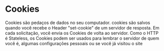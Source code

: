# Cookies

Cookies são pedaços de dados no seu computador. cookies são salvos quando você recebe o Header "set-cookie" de um servidor de resposta. Em cada solicitação, você envia os Cookies de volta ao servidor. Como o HTTP é Stateless, os Cookies podem ser usados para  lembrar o servidor de quem você é, algumas configurações pessoais ou se você já visitou o site